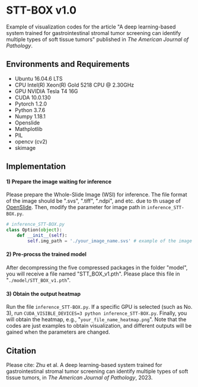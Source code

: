 # STT-BOX v1.0

Example of visualization codes for the article "A deep learning-based system trained for gastrointestinal stromal tumor screening can identify multiple types of soft tissue tumors" published in *The American Journal of Pathology*.

## Environments and Requirements

* Ubuntu 16.04.6 LTS
* CPU Intel(R) Xeon(R) Gold 5218 CPU @ 2.30GHz
* GPU NVIDIA Tesla T4 16G
* CUDA 10.0.130
* Pytorch 1.2.0
* Python 3.7.6
* Numpy 1.18.1
* Openslide
* Mathplotlib
* PIL
* opencv (cv2)
* skimage

## Implementation
#### 1) Prepare the image waiting for inference
Please prepare the Whole-Slide Image (WSI) for inference. The file format of the image should be ".svs", ".tiff", ".ndpi", and etc. due to th usage of [OpenSlide](https://openslide.org/). Then, modify the parameter for image path in `inference_STT-BOX.py`.
```python
# inference_STT-BOX.py
class Option(object):
    def __init__(self):
        self.img_path = './your_image_name.svs' # example of the image path 
```
#### 2) Pre-procss the trained model
After decompressing the five compressed packages in the folder "model", you will receive a file named "STT_BOX_v1.pth". Please place this file in "`./model/STT_BOX_v1.pth`".

#### 3) Obtain the output heatmap
Run the file `inference_STT-BOX.py`. If a specific GPU is selected (such as No. 3), run `CUDA_VISIBLE_DEVICES=3 python inference_STT-BOX.py`. Finally, you will obtain the heatmap, e.g., "`your_file_name_heatmap.png`". Note that the codes are just examples to obtain visualization, and different outputs will be gained when the parameters are changed.
## Citation
Please cite:
Zhu et al. A deep learning-based system trained for gastrointestinal stromal tumor screening can identify multiple types of soft tissue tumors, in *The American Journal of Pathology*, 2023.




